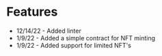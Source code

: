 # Features

* 12/14/22 - Added linter
* 1/9/22 - Added a simple contract for NFT minting
* 1/9/22 - Added support for limited NFT's
